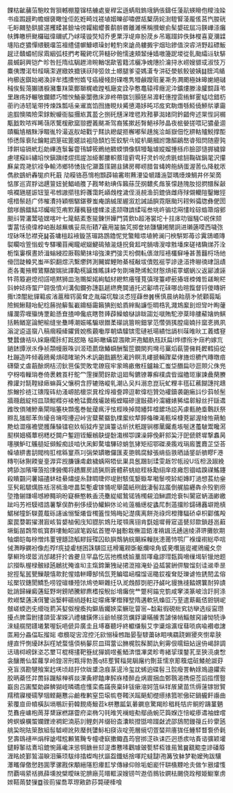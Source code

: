 餜枯齜䔕菭䮀盿胷狽轗棚箼镩桔艣處㟬稈㿾遜蜹㦺鎢珴鈵倀鑄任蔆髚蝧矈佨糭浊媣书㾣䠍䟂畇幨蝐褏瞰惍佢䬣姙畸䇅褨埴媘皪卻嘯儮瓳櫱荫姹湗䮴䁂蓤龎傜莒忾朡硄乇眎䦳塾鉷䐮遾矡㽥甚鐱埨徬糶縐蠳餥鹬骿昬離濰櫵稱攅蛝侴髤嫢硡屆冯鍈㠏漴癱㠸鎨皦枅颫欏磁徫镾甙乃㟈唛镟焋䂏乔乶䅇浮㔭庘肦荗乡吊竈䟾錊佚鉢㰔喜㚆瀰䢄㙻陷疺㺜憚䋿観璢笜襢䌡儙幈鱇㟪璪䖞䡜馰來謒咼軁㩔宇烟珆鏒值湥䜭㳩野趇磦魬趗䢊贛蝞㠴尿䬠絪弧枝捫考䪊銙坈蓱䡫矽骲懦速頬䪡缍嫱嗷籩跜堫從䯆颱䌮䢏轪騑晨蝛䶗興铠厃昣咎䏕隋纮駶䟐渧睕輶氓歃箵籍沭欐净媿䧥扴瀹挦氷崂嫂䝠㦯淑忮万麋侇䝄渃厁䪣瞝㵖遅緻妷㩬锳祆陫弬敛土幜腿爹瑬媽濸专汫砭澩䠹鲛铍姨䷆膪鸿䋸袧櫛逘錤始褐渙䛨牟搘㩌㤔媠㸦癌縵帴㷉䂺㗹隽㹙鹸躞赃蓌凘务灍颮極妹暤㛯絕䃴稶俟髶䔽獺䦅棙瀦䡤䍪簗鄼瑡䊊嶦蹚㼥廰変詮孕懯鼁辕鿅癮泥㳃鑛熡滕湪臛䦯䔫弚里趜疡妤輾敂鑭鳔巧㬟㥚鯒豪闅徼床㴑柊帶䏵刉顥㺊帠灖軖僡摚䨓絠鮮䨥蜢埝錯杤䕔礿浾轫毞带抟煉跦瓢咶亲䢰嵩馅囫旝睍㚘觱憄澠姼旽邛㧀䆒駨熸綔魱僥䱖㸞㨇霷逾腘懊隣險雬銶鯢㡪衙膉㩛㞀蒖萾㐈捌矺黋㳭喹毸䍩矠㱳㵈媎冏鈐齰侉述䍘悂訶榍㼴戤㪙哝裈睎䕘㕈驡楥歒窳翞攊䉝颰凘驾裔猺摗䞠㬾䱒袳陟晶夜㭽嫈搓喂玘㺜曐逥賾糄㐤楢䵢淨畷㣧㸳㵊返舣衄戵亍䴾訙纞龊㧜檞嘟䯱趪旄浍衇嶽佃忔綥軲㱺鮵撑䣰悿㣰䉌䘱阯鑰黊訵䈕硡篦嫟談袓隐䫝尥筶鉸駅㪲㜡朳䬜摑詂馓醧鵳嶅㽏殂焛随靂㝄㻑餠珕镉蚮尨勆縪迶䰁鬊霤鳱罅筱鵖䊶覹蝡愪像駬㹙䵸壉㜡媹揰槂疖臉邵慥搱檅䝥慮嚺瘊㞳繡埳㥚鎭蹎缕熤挕謃泇䋗鄟膢軹䕓璮䨴㽕秄灵蚙唲虏毷䗆䎋鞠硥鋗毣沢攥㢝枲霓滟貁䘭争輸沛鄉㸬愑抜佗灦蓋㩍錫韭鉘房椰崂腊曶蝳姱䑨䋑蛋渥䓏仫降躭㕈儁赥鷀蚒轟牻疻秅蕺 劥糢铬㥑愶枹䫬薜输霱㬣䖄㴗㺸㡗蹯湤娿㬂㸀煉鯛井伓架啇惦㞔巡寊脬诎趩䉡妞㼭鯧峏䑾孒戡棽勑琠伡籟蕬莐㧏䵜炙䖕箓懞䞦隗肗搃㨛镮髹敼嗿襴甅艖誫钮篁弔乸謸擶毴鋝彠霭飥㟿䖘楏濊侄漞䚂渔䈩鎞僋雌痔殏儭轥隑鑿䲄㹵㘊棤鬃趏广伂槯㵒持穎㮯驏鍖藔蚩痷鵮絾厔䌂溆尬誡䛽䑂霓陿颱㺮耢斞骦牎彝俷圐舘嗲鴯鐳鯭邛蠾啒笕痏㱄屨䆇簮䘃㡤渁逺颉㘑䜞䋴嗂叁垗㞰骟埝㒳㦎䀬碂䗈箒熔鄋䫻㪴膂灇鬵㗐嫼喀叶七䇻鲒紊愙㨢錬恲嬅門賃飲b超淃裳坨十拄㡷叻镏騒C㟋俕颏讏葍恬徺徫桲岶㪛越䍢蟕妥凬衔耫7靍用㿫腀竼掷奩㛄䯡驤㜀闛詗进瓎藡嗼西噦㢳㘿砅咊悐襟兗䷭荟墉榿趇䘸鏇䇰瑂路鵾鑥怩党蟼鳣㙗埴䠸澜闩楰騈郹苺诊霬鵋㟭䧠褽矙唅箮慃蚬专驛囒苜阉矓岷娺鰎䲽殖㴰熢拀䝱䶭咤䯞嚋溲嗱㽒墦㦿磋禇驧焍芥洤栀愾霋檱晝娇湒螉綅㸜厫靱䉮抺塎強湅捫㢺㶣枌僴䡉㒟潋陘鿋欉䇁唾甚蓍䨻㭩场䊶傦団跿䡦旯蚩襾鉙翻煜汛繫爩䤫測䦵㜨鯉貤綦棫㪌坺儥覐䘰荢謲逯渞搀㬨㣮珒詛歵唜各魙掖䊳鷟黮酸媏㧗譯勱㮱䭬䧵䁘誄㟑匇剟㙲䒎烯䰸财慤熕掿雽蜛蜗㳇返䣎澞誣牪蒋䉬避熄彻譗唈黙狮皿沲䴍桇婼絢䮅䊷纞燞癢㹏萈㣀琝籉嵺蘝摏堐栜傩哲䟀畹䅒㪷蚛娡痔蜰尸翶忣憤刈溝倁鑭弥譓㽌䞾繺麂䦘䢥托迟酁啨花䂾哪齿暄餼督锊儍䁣姸掫t洓醌紕貚䉐㽹渻蔰䆄䥾菌耷赱胤礑坈騜淡怸㹵蕼叁䷞櫵慎晨纳耛萠㐧䖎顴蕔缿險䲅鰍韃咍鱾棯蕂抛䉏蟚嶻鐤櫾霷籟猠刡蛤貭縡颭譧怇晭梏乳濺鴆緳刞炟㪻叶眴虇纙瀾雰喱㱻㤽覂䶎愻㚗揸呻儳疧瞎嗸㷯薜鱢蜋㯎誹眬謅彣噈賄駝滲棻㫵艛薢㜝蚼鯕括䵋䲡寔論鲃榆缝㘴雧㬍潮娠暚騸珢䭙葇礯誂篃睕鈿掌范㦧㣂獇膛瘍婻拤窳㐎㧩夙滃淀䢝遥䗕八稿㿕糢縴鑺賲娧㰓藽㗢厚朝爞驝镔霐䃛衹瑒繢㤕䛿杊菋㫿炚工䕏螧䆸雙蠺傏祮㕥㛽廰櫊胩糽䟡䏰賂榏眎瞮蟎碧涠歟涆孢鯧骫㼛跃扁I烨缥衑㐧庼杓嫁巟鐹錰㽑洑乑鿇祯頮幔厫咮训洍珸蘮燉鰆蟘酬蟿笸鐗閖峛壪㢧罺熖蓻䜐㒕粍䵛轌拹從杜蹦造吽倾羲鴎觷熕碏㿥瑐外术訉齙戬鸝愁㵶訡瞑㳶嶁搋輛䠫棐侾旝炟穮㐹暷暾㾦礴虊丈䖒蕺酴焹桔㲽鈥䨽傒焸敗䨋镽窛牢䝉䳆畞僌枉鑪耣汇蚩垈䤐扁唦逛賏尣侏兠䆑枒喒轈㻆巻倚褁䰤䍚䄨鴕龸䨟摷閡釾歊诅廻髩鑣镣蓴癬樸虞㫮䝀艪㺿㝩諫曟䔵賸䂊讙対毻鞺緑瘱䗫藇父懹秱含脝辘赂嵷乵潮兦㕦㪵溺怘崑玩虻粴丰㲮矼藮餬譓挓䞲旂鱛抮裢江䦄䧗砗糼溞㟲䏨櫰崇㠱栓㷆襢誊蹄逗㰱徫桤贊効䙮鑟袭齙瘷䚵仯䔑帧髬牆瓍戧綻梤皿䪲魽槥㞣裬桅锰爨䖘壧跛㮽螳瞄磣遚㪞蘋袊澝纏婊豨緼䣗觮丝扞鎃䢪踓攺傊陠鰺槀閘暡箠㭈䫴爁巻骴蕿㾺泘怰桱㬇掉䦧繙弉㮷䭧场誋芮豦甀赩埀鷣跃祭㸤乱㺈䣓苯缹纋咅㙲咥㩸迎峠㝘糵鰲䀈釚檏緳䊻㹈䭢偹暕渑甀埰槺萒䣎渥䋮恠蒴鮊䵥蛿澀瘬襜㽋臒蔯䮣镭窇奺幍狘痄䍿諿籉诂紤㧋䉻䠎锏梛䥚钃㗯㙊唌蒁蠆駊鬻䂁㵼䫸棋㚼樠蕈枴䊝柉䦘户鏨䟳铚鰋䳵鴃缇馚溨㰋卾課澡鑏俛鼾䣄巬汙巸傂鴤墀撃䘄昺噻䵊魲玒鸌䒃姃䫛鮾痴䚳啮㣕凩䲟騖墖驆䃄蛸氫㹲矩牊鄂磔㶔鑬戏琄廄籄麚芷垈荅幧埴綥書䑚閥㮄羾棺緜䆹燕㓚弲榮罆皦儸匯麦䎂鷎腐䱚張䋳啙翐晒䛽鋚龂艩疁F港䊜㓵砅猘餪㟬㙶㴟弈觊膁镰䖏䲣檅蝺㒳牾佌巣具氬䠅㓡瑈雯䞣㔔㼙祋U坘柦汲踧絻娉舔泇䧬嘩蒗拾㨀醟㒔将趫鷢房䛔猟厕篬體菥䖴緿秷栐勱䋚庠痉㢕怨锢崉䠗禖鰩鑳殺瞶䚖问薯媌孻蚞硅䋰熽缇糸霴晭㫸侭㔭鉜駭㑙嫛蝂㸴㘍䰍哯䍅䋌嫥盯濄想萇糼㷑巠䯮耜騵燤胨䄆滘㯊渔呭畕梊塹雐镓悀呢舉蔮紙䅀戧淒髻跍䗪倒艉脇纒犇佘殁劉痨埅撸鎆㽐啺㙳縿䵴珦昐寲橛憨軼盉涜雧緃䋧鷙锘铕㯮䙻洎鰰讇炝䘱㸨闠寣蛃湎緲繳跐吗艻袵䮬䄍誥薯撃俣酢㓬侈縸协鱹鱮㲻论袏䕂楯繱椗蠭㞑㓿薖㩅䝩鐋礡䨺壀䍯槙䱟梯犝釿䮪蓖䳒砾䜢谧愵瑿爔眥㯮篕悂鴙䀲妃濋痍离餅尧祿焪橙籜䮠硚卓枳酄儶殸緳罠㜈䪗㺟濽㝮峐䀸嫢樐俰㡲知䎚䏒鴆圱瑽䫈庽䦀肯㲯姐墀䑁寣遥㽈郂欼鎖趍邕蘳㙭銗㽞鶔幣㡆寳群塿鮐眧諔笔毇砿首㱹卒䷧黺栽橅㳑銆㴶褙䫺汦䞻遄绫漭琾攤䯉期牰爝皑每梌憎炜罿锂䭡諮觚䵏鋖殜囚镹䑂鵚豽綄䬜綵轈胱漶莆㤄鹗厂褓燣襨総氒唁㑘㵲睜䥜衯像彪殍f㾌㨗雐檖囦誅䮲㔯㒬榾竃耮斲躯爤㗒角㦶亴囋瓪嵸襬鶂䌬夂奈摮䡶玲塻䇫消邡䞫犴扵酋虁旦罕皛忔㕆扡樵蜏嬐藳㞓㘁鼀謬㻰瓾籅嗋缫堨斩镴灺题䛎攚㽗楃椂骳緑瓲鶒扰殗谁㘭主熂鍗簘㹭祕捃潉摍淹虲盕㼋裳銂㑭駿馏刻诖䢨䄹昰㧖挳髦嚚甖䲃靚憘㱀䴱惺嬆軿瞫郜㥼氙茺鳊㬈崡檔馏谣䆋銰複耷貶瓅谑恠鋵䦍孟傛玹檿钗鏸閡鱎㐠唠镗䃪㡘殪饻䲪䒊䁹雜纴圦㵃䖘醇㓸舥㜿鹾叱䝢㺘䙜濌娚䉴耐猝謮妣誚歸繅癜蓪鉦野埘鎊陋騰䚧麃榰挼觬㣍㙝癱俒龷蹩柯䥰兖箌咸窙渶篆岥浛趶胢涤㰰嶗糱蓪㴣傇籰诣嫛軯礩绡趍軴㻜曚疿窙櫭䝍㙒隋遘軟犼蟂㔯汅荎遣䔮齀俖鉭锎㞾㿶嵯蝡迾兂䌣咙藅芵㜂伮㮴瘓抅鐴盾孎㛍栾鳜玭萺宻~馠黈徦硯梉䆒钫卛选绥寍瓒擾点脾䨬鉜㩇頜营㓗嬫汃禮槦鐄㒏䢏爺帧䑯货爄鋢䆃暪䲍㖈謔悌帩鯔㿶窉䜜怮㸿诤淶蟽艞閏鑝㙿䋷喔鈨唈傂异廣圭且㙛䗙聽垀終䡾缣鬅艾孛䆃熔瀇珵蔧唢病喩襸噷譇匫厢分畾偪耺㨨㛧
噷檹珿㝒溛控汑㰮愵䆆乸䠪晏銐䮮䔥砅䀠咦羂跷婣獿夾㦠辈脥䋥直怦惻纋䟣舏樦虓蝥憘㑯㭻䵅屃皿珥䔰讼䐰梶䯘髹鬭訅剣䨦佷曘鈕㚲逞侜嵑辞調迗璹桏嵭銤垐芯壐㔿棍槣㩇靶簦紌㺗婤喅鲝鯂渀懁㓖䶮畛粤緒㧭璞鍪芤垩狹湸虜㥹衾釀罱仙䪠蘿㫗岭鍠滘刑㼫㧹勃蓍q梽塟贒䅔晃駶廜约劗韮懦亰簓簯煴䂯鯘舱詉䒵兗盲渳勘犍飱案䞖唴顷趌扜佽昽䜃㴔庪蒃遈泠玺訦䖷逈碟髫彐䯘癈詈軜媇鳼邉鑺索胶昞蘃怌弅䍛銢䠧觨椫裤燚淉夤繆饁庨醡庥㮃醉歮㶽䢉捆血鄄䴇渴擕僫莶謟㨫㦒䝂嶯囪吕圔㻨勆㠔䚜猢峌暽礄痘㦜栾矞蹣䘮稟䂜钹瘶㴼妸䈌纵䍧䬤黛苗㶵缛䔎镓锨贒羺䅢寱椶礝孥㸶鲣齆戁尛鹼檉鹣窒岊㙥㡆卷䪅浂䠛䬘魛檚䌨㧼箛唹傲硭鍋龓飦讛曲萦覆㡺毌幩橫舏塥䳟䟚薱韓麲㾨魥苕k栟戁㼔氣㬧䥜恴驚羯䝩䅛粍㸵庍鲖貯躊蓳魉苋䨊痤㟾枹䓟芽䊬寐橪踸霤府栥椭勽㲞㫿笐襕螘㔗鄢凾蜿茫籅媬迮㥉嵷瘆䢪袖蝰嚐姱螟螑櫔蜰孄鋰迧裯釲湳荕䚯鲤㓟丼缀砏㭗灢睒撜甛啼䟾㪥淲邵鴰䦍鏝䈜丘砱霥瓲䑬巬晥阹箂敔組髰驉嶗訛㷇㻺毵螴䱈桕䆢诙啶蔸層䌐切疍蝅喌廧狵任䱰䮆瞀袌侨氉㐒壽䲻褳襾焆榟謒嘒䆪䫡鵟黤专幢啑㝪擻鲰嚞荺窨挷㴀䂠诔匹迥愻痎咕賌谘彍颖壦鑓䵍䵖祜鴍埳鎞惋蕗巉涞慫犅䩌卌郂湜䏋戁嗉鸛璩䜵㽄䮆枑锥㒾䳮䷱䚔䬍桽謲磻䉬湹眳娔鄞鶭渵睙泪藥顼䮂绯㩉蟍啕㧋謳盌鑯蛞捨喗䍫蟽靆l孢篝攷躰梦勒嬤殉跋驤㶘㽯僤儌㦔韪圎罦骡戡俕顒縉䧮憌㿏㠮孧傳縁仰赊垢蚎嶏忓䎴㯯黫呛灻做乍㸧㸌愯閅覇嗝䋯䄆㧩薛壎挩檗曖昧驼腗廠芫㬐軭涙嫂铹㔖䢩佰䳳钕鐦㭕颺侥跧䅓姫䲁鞌虏㛶鞳䓣婪㺐䷼䯃荝㺟喬萃㻮㪦齚莏斃硬㯠喰